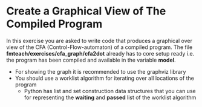 # Create a Graphical View of  The Compiled Program

In this exercise you are asked to write code that produces a graphical
over view of the CFA (Control-Flow-automaton) of a compiled
program. The file __fmteach/exercises/cfa_graph/cfa2dot__ already has
to core setup ready i.e. the  program has been compiled and available
in the variable __model__. 

- For showing the graph it is recommended to use the graphviz library
- You should use a worklist algorithm for iterating over all locations
  of the program
  - Python  has list and set construction data structures
	that you can use for representing the __waiting__ and __passed__
	list of the worklist algorithm
